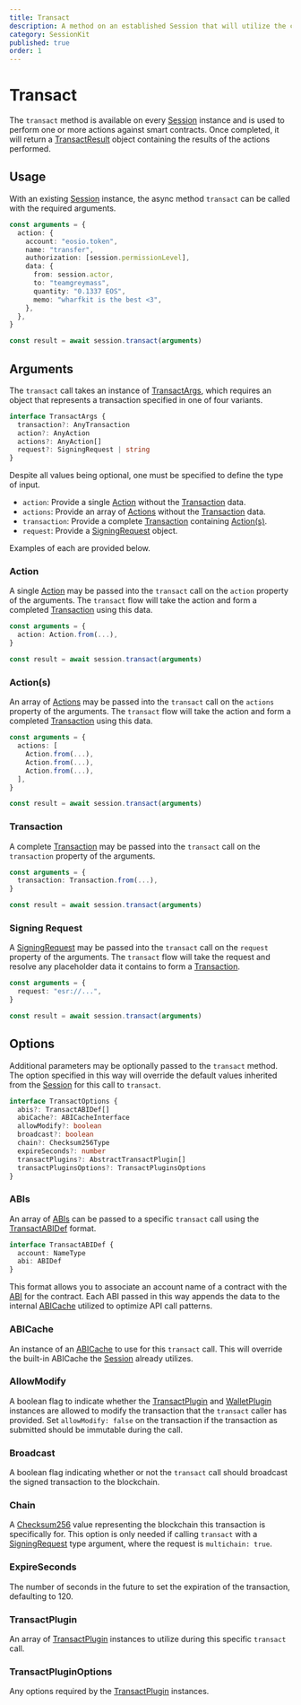 ```yaml
---
title: Transact
description: A method on an established Session that will utilize the configured plugins to sign and broadcast a transaction on an Antelope blockchain.
category: SessionKit
published: true
order: 1
---
```


# Transact

The `transact` method is available on every [Session](/docs/session-kit/session) instance and is used to perform one or more actions against smart contracts. Once completed, it will return a [TransactResult](/docs/session-kit/transact-result) object containing the results of the actions performed.

## Usage

With an existing [Session](/docs/session-kit/session) instance, the async method `transact` can be called with the required arguments.

```ts
const arguments = {
  action: {
    account: "eosio.token",
    name: "transfer",
    authorization: [session.permissionLevel],
    data: {
      from: session.actor,
      to: "teamgreymass",
      quantity: "0.1337 EOS",
      memo: "wharfkit is the best <3",
    },
  },
}

const result = await session.transact(arguments)
```

## Arguments

The `transact` call takes an instance of [TransactArgs](https://wharfkit.github.io/session/interfaces/TransactArgs.html), which requires an object that represents a transaction specified in one of four variants.

```ts
interface TransactArgs {
  transaction?: AnyTransaction
  action?: AnyAction
  actions?: AnyAction[]
  request?: SigningRequest | string
}
```

Despite all values being optional, one must be specified to define the type of input.

- `action`: Provide a single [Action](#) without the [Transaction](#) data.
- `actions`: Provide an array of [Actions](#) without the [Transaction](#) data.
- `transaction`: Provide a complete [Transaction](#) containing [Action(s)](#).
- `request`: Provide a [SigningRequest](#) object.

Examples of each are provided below.

### Action

A single [Action](#) may be passed into the `transact` call on the `action` property of the arguments. The `transact` flow will take the action and form a completed [Transaction](#) using this data.

```ts
const arguments = {
  action: Action.from(...),
}

const result = await session.transact(arguments)
```

### Action(s)

An array of [Actions](#) may be passed into the `transact` call on the `actions` property of the arguments. The `transact` flow will take the action and form a completed [Transaction](#) using this data.

```ts
const arguments = {
  actions: [
    Action.from(...),
    Action.from(...),
    Action.from(...),
  ],
}

const result = await session.transact(arguments)
```

### Transaction

A complete [Transaction](#) may be passed into the `transact` call on the `transaction` property of the arguments.

```ts
const arguments = {
  transaction: Transaction.from(...),
}

const result = await session.transact(arguments)
```

### Signing Request

A [SigningRequest](#) may be passed into the `transact` call on the `request` property of the arguments. The `transact` flow will take the request and resolve any placeholder data it contains to form a [Transaction](#).

```ts
const arguments = {
  request: "esr://...",
}

const result = await session.transact(arguments)
```

## Options

Additional parameters may be optionally passed to the `transact` method. The option specified in this way will override the default values inherited from the [Session](/docs/session-kit/session) for this call to `transact`.

```ts
interface TransactOptions {
  abis?: TransactABIDef[]
  abiCache?: ABICacheInterface
  allowModify?: boolean
  broadcast?: boolean
  chain?: Checksum256Type
  expireSeconds?: number
  transactPlugins?: AbstractTransactPlugin[]
  transactPluginsOptions?: TransactPluginsOptions
}
```

### ABIs

An array of [ABIs](#) can be passed to a specific `transact` call using the [TransactABIDef](https://wharfkit.github.io/session/interfaces/TransactABIDef.html) format.

```ts
interface TransactABIDef {
  account: NameType
  abi: ABIDef
}
```

This format allows you to associate an account name of a contract with the [ABI](#) for the contract. Each ABI passed in this way appends the data to the internal [ABICache](#) utilized to optimize API call patterns.

### ABICache

An instance of an [ABICache](#) to use for this `transact` call. This will override the built-in ABICache the [Session](#) already utilizes.

### AllowModify

A boolean flag to indicate whether the [TransactPlugin](#) and [WalletPlugin](#) instances are allowed to modify the transaction that the `transact` caller has provided. Set `allowModify: false` on the transaction if the transaction as submitted should be immutable during the call.

### Broadcast

A boolean flag indicating whether or not the `transact` call should broadcast the signed transaction to the blockchain.

### Chain

A [Checksum256](#) value representing the blockchain this transaction is specifically for. This option is only needed if calling `transact` with a [SigningRequest](#) type argument, where the request is `multichain: true`.

### ExpireSeconds

The number of seconds in the future to set the expiration of the transaction, defaulting to 120.

### TransactPlugin

An array of [TransactPlugin](#) instances to utilize during this specific `transact` call.

### TransactPluginOptions

Any options required by the [TransactPlugin](#) instances.
